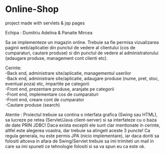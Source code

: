 # Online-Shop
project made with servlets &amp; jsp pages

Echipa : Dumitriu Adelina & Panaite Mircea 

Sa se implementeze un magazin online. Trebuie sa fie permisa vizualizarea paginii web/aplicatiei din punctul de vedere al clientului (cos de cumparaturi, cautare produse) si din punctul de vedere al administratorului (adaugare produse, management cont clienti etc).	

Cerinte: <br>
-Back end, administrare site/aplicatie, managementul userilor<br>
-Back end, administrare site/aplicatie, adaugare produse (nume, pret, stoc, eventual poza) etc, impartite pe categorii<br>
-Front end, prezentare produse, aranjate pe categorii<br>
-Front end, implementare cos de cumparaturi<br>
-Front end, creare cont de cumparator<br>
-Cautare produse (search)<br>

Atentie : Proiectul trebuie sa contina o interfata grafica (Swing sau HTML), sa lucreze pe retea (Servlet/Java client-server) si sa interfateze cu o baza de date PRIN JDBC! Daca exista exceptii ele sunt clar mentionate in cerinte, altfel este alegerea voastra, dar trebuie sa atingeti aceste 3 puncte! Ca regula generala, nu este permis JPA (nicio implementare), iar daca doriti sa folositi altceva in afara de Swing/Servlet trebuie sa imi trimiteti un mail in care sa imi spuneti ce tehnologie folositi si sa va spun eu ca este ok.
